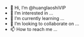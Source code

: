 - 👋 Hi, I’m @huanglaoshiVIP
- 👀 I’m interested in ...
- 🌱 I’m currently learning ...
- 💞️ I’m looking to collaborate on ...
- 📫 How to reach me ...

<!---
huanglaoshiVIP/huanglaoshiVIP is a ✨ special ✨ repository because its `README.md` (this file) appears on your GitHub profile.
You can click the Preview link to take a look at your changes.
--->
